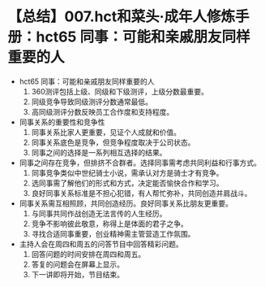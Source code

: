 # 【总结】007.hct和菜头·成年人修炼手册：hct65 同事：可能和亲戚朋友同样重要的人

-   hct65 同事：可能和亲戚朋友同样重要的人
    1.  360测评包括上级、同级和下级测评，上级分数最重要。
    2.  同级竞争导致同级测评分数通常最低。
    3.  高同级测评分数反映员工合作度和支持程度。
-   同事关系的重要性和竞争性
    1.  同事关系比家人更重要，见证个人成就和价值。
    2.  同事关系底色是竞争，但竞争程度取决于公司状态。
    3.  同事之间的选择是一系列相互选择的结果。
-   同事之间存在竞争，但排挤不合群者。选择同事需考虑共同利益和行事方式。
    1.  同事竞争类似中世纪骑士小说，需承认对方是骑士才有竞争。
    2.  选同事需了解他们的形式和方式，决定能否愉快合作和学习。
    3.  良好同事关系标准是不担心犯错，有人帮忙弥补，共同创造并肩战斗。
-   同事关系需互相照顾，共同创造经历。良好同事关系比朋友更重要。
    1.  与同事共同作战创造无法言传的人生经历。
    2.  竞争不影响彼此敬意，称得上是体面的君子之争。
    3.  寻找合适同事重要，创业精神需主管营造工作氛围。
-   主持人会在周四和周五的问答节目中回答精彩问题。
    1.  回答问题的时间安排在周四和周五。
    2.  答复的问题会在屏幕上显示。
    3.  下一讲即将开始，节目结束。
